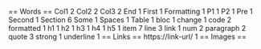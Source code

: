 == Words ==
Col1 2
Col2 2
Col3 2
End 1
First 1
Formatting 1
P1 1
P2 1
Pre 1
Second 1
Section 6
Some 1
Spaces 1
Table 1
bloc 1
change 1
code 2
formatted 1
h1 1
h2 1
h3 1
h4 1
h5 1
item 7
line 3
link 1
num 2
paragraph 2
quote 3
strong 1
underline 1
== Links ==
https://link-url/ 1
== Images ==
